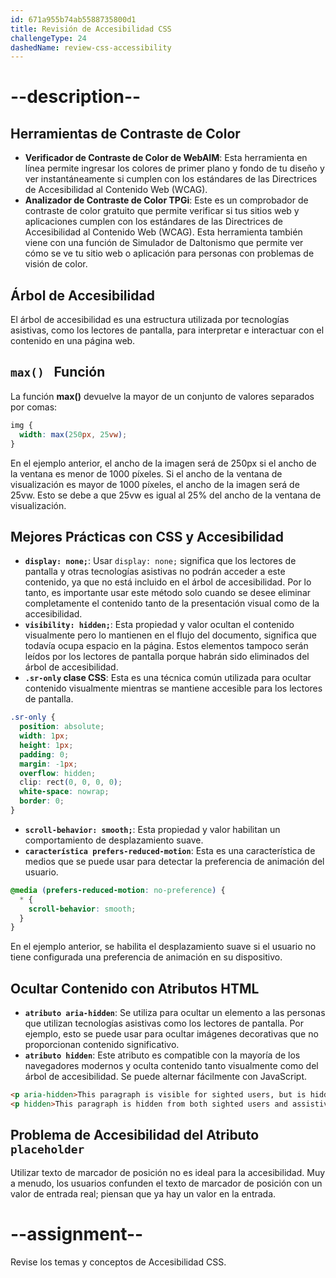 ```yaml
---
id: 671a955b74ab5588735800d1
title: Revisión de Accesibilidad CSS
challengeType: 24
dashedName: review-css-accessibility
---
```


# --description--

## Herramientas de Contraste de Color

- **Verificador de Contraste de Color de WebAIM**: Esta herramienta en línea permite ingresar los colores de primer plano y fondo de tu diseño y ver instantáneamente si cumplen con los estándares de las Directrices de Accesibilidad al Contenido Web (WCAG).
- **Analizador de Contraste de Color TPGi**: Este es un comprobador de contraste de color gratuito que permite verificar si tus sitios web y aplicaciones cumplen con los estándares de las Directrices de Accesibilidad al Contenido Web (WCAG). Esta herramienta también viene con una función de Simulador de Daltonismo que permite ver cómo se ve tu sitio web o aplicación para personas con problemas de visión de color.

## Árbol de Accesibilidad

El árbol de accesibilidad es una estructura utilizada por tecnologías asistivas, como los lectores de pantalla, para interpretar e interactuar con el contenido en una página web.

## `max() ` Función

La función **max()** devuelve la mayor de un conjunto de valores separados por comas:

```css
img {
  width: max(250px, 25vw);
}
```

En el ejemplo anterior, el ancho de la imagen será de 250px si el ancho de la ventana es menor de 1000 píxeles. Si el ancho de la ventana de visualización es mayor de 1000 píxeles, el ancho de la imagen será de 25vw. Esto se debe a que 25vw es igual al 25% del ancho de la ventana de visualización.

## Mejores Prácticas con CSS y Accesibilidad

- **`display: none;`**: Usar `display: none;` significa que los lectores de pantalla y otras tecnologías asistivas no podrán acceder a este contenido, ya que no está incluido en el árbol de accesibilidad. Por lo tanto, es importante usar este método solo cuando se desee eliminar completamente el contenido tanto de la presentación visual como de la accesibilidad.
- **`visibility: hidden;`**: Esta propiedad y valor ocultan el contenido visualmente pero lo mantienen en el flujo del documento, significa que todavía ocupa espacio en la página. Estos elementos tampoco serán leídos por los lectores de pantalla porque habrán sido eliminados del árbol de accesibilidad.
- **`.sr-only` clase CSS**: Esta es una técnica común utilizada para ocultar contenido visualmente mientras se mantiene accesible para los lectores de pantalla.

```css
.sr-only {
  position: absolute;
  width: 1px;
  height: 1px;
  padding: 0;
  margin: -1px;
  overflow: hidden;
  clip: rect(0, 0, 0, 0);
  white-space: nowrap;
  border: 0;
}
```

- **`scroll-behavior: smooth;`**: Esta propiedad y valor habilitan un comportamiento de desplazamiento suave.
- **`característica prefers-reduced-motion`**: Esta es una característica de medios que se puede usar para detectar la preferencia de animación del usuario.

```css
@media (prefers-reduced-motion: no-preference) {
  * {
    scroll-behavior: smooth;
  }
}
```

En el ejemplo anterior, se habilita el desplazamiento suave si el usuario no tiene configurada una preferencia de animación en su dispositivo.

## Ocultar Contenido con Atributos HTML

- **`atributo aria-hidden`**: Se utiliza para ocultar un elemento a las personas que utilizan tecnologías asistivas como los lectores de pantalla. Por ejemplo, esto se puede usar para ocultar imágenes decorativas que no proporcionan contenido significativo.
- **`atributo hidden`**: Este atributo es compatible con la mayoría de los navegadores modernos y oculta contenido tanto visualmente como del árbol de accesibilidad. Se puede alternar fácilmente con JavaScript.

```html
<p aria-hidden>This paragraph is visible for sighted users, but is hidden from assistive technology.</p>
<p hidden>This paragraph is hidden from both sighted users and assistive technology.</p>
```

## Problema de Accesibilidad del Atributo `placeholder`

Utilizar texto de marcador de posición no es ideal para la accesibilidad. Muy a menudo, los usuarios confunden el texto de marcador de posición con un valor de entrada real; piensan que ya hay un valor en la entrada.

# --assignment--

Revise los temas y conceptos de Accesibilidad CSS.
